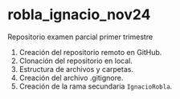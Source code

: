 # robla_ignacio_nov24
Repositorio examen parcial primer trimestre

1. Creación del repositorio remoto en GitHub.
2. Clonación del repositorio en local.
3. Estructura de archivos y carpetas.
4. Creación del archivo .gitignore.
5. Creación de la rama secundaria `IgnacioRobla`.
